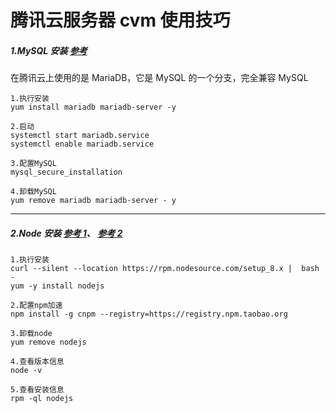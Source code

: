 # 腾讯云服务器 cvm 使用技巧

##### 1.MySQL 安装 [参考](https://cloud.tencent.com/developer/labs/lab/10376)

在腾讯云上使用的是 MariaDB，它是 MySQL 的一个分支，完全兼容 MySQL

```
1.执行安装
yum install mariadb mariadb-server -y

2.启动
systemctl start mariadb.service
systemctl enable mariadb.service

3.配置MySQL
mysql_secure_installation

4.卸载MySQL
yum remove mariadb mariadb-server - y
```

---

##### 2.Node 安装 [参考 1](https://cloud.tencent.com/developer/labs/lab/10371)、 [参考 2](https://cloud.tencent.com/developer/labs/lab/10040)

```
1.执行安装
curl --silent --location https://rpm.nodesource.com/setup_8.x |  bash -
yum -y install nodejs

2.配置npm加速
npm install -g cnpm --registry=https://registry.npm.taobao.org

3.卸载node
yum remove nodejs

4.查看版本信息
node -v

5.查看安装信息
rpm -ql nodejs
```
